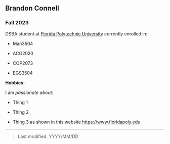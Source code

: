 ## Brandon Connell

### Fall 2023 

DSBA student at [Florida Polytechnic University](https://www.floridapoly.edu) currently enrolled in: 

- Man3504

- ACG2020

- COP2073

- EGS3504

**Hobbies:**

I am _passionate about_: 

- Thing 1

- Thing 2

- Thing 3 as shown in this website <https://www.floridapoly.edu>

***

> Last modified: YYYY/MM/DD